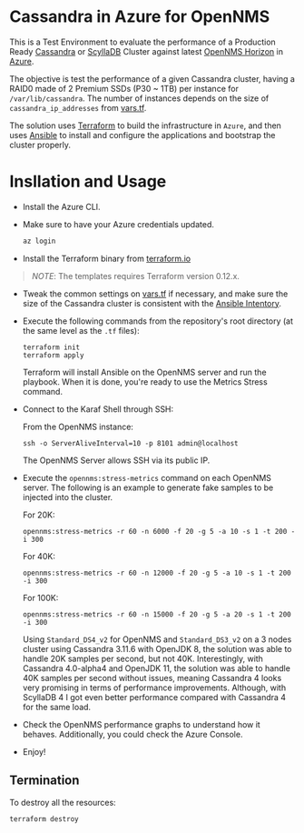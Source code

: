 # Cassandra in Azure for OpenNMS

This is a Test Environment to evaluate the performance of a Production Ready [Cassandra](http://cassandra.apache.org) or [ScyllaDB](https://www.scylladb.com/) Cluster against latest [OpenNMS Horizon](https://www.opennms.com/) in [Azure](https://azure.microsoft.com/).

The objective is test the performance of a given Cassandra cluster, having a RAID0 made of 2 Premium SSDs (P30 ~ 1TB) per instance for `/var/lib/cassandra`. The number of instances depends on the size of `cassandra_ip_addresses` from [vars.tf](vars.tf).

The solution uses [Terraform](https://www.terraform.io) to build the infrastructure in `Azure`, and then uses [Ansible](https://www.ansible.com) to install and configure the applications and bootstrap the cluster properly.

# Insllation and Usage

* Install the Azure CLI.

* Make sure to have your Azure credentials updated.

   ```bash
   az login
   ```

* Install the Terraform binary from [terraform.io](https://www.terraform.io)

> *NOTE*: The templates requires Terraform version 0.12.x.

* Tweak the common settings on [vars.tf](vars.tf) if necessary, and make sure the size of the Cassandra cluster is consistent with the [Ansible Intentory](ansible/inventory/inventory.yaml).

* Execute the following commands from the repository's root directory (at the same level as the `.tf` files):

  ```shell
  terraform init
  terraform apply
  ```

  Terraform will install Ansible on the OpenNMS server and run the playbook. When it is done, you're ready to use the Metrics Stress command.

* Connect to the Karaf Shell through SSH:

  From the OpenNMS instance:

  ```shell
  ssh -o ServerAliveInterval=10 -p 8101 admin@localhost
  ```

  The OpenNMS Server allows SSH via its public IP.

* Execute the `opennms:stress-metrics` command on each OpenNMS server. The following is an example to generate fake samples to be injected into the cluster.

  For 20K:

  ```shell
  opennms:stress-metrics -r 60 -n 6000 -f 20 -g 5 -a 10 -s 1 -t 200 -i 300
  ```

  For 40K:

  ```shell
  opennms:stress-metrics -r 60 -n 12000 -f 20 -g 5 -a 10 -s 1 -t 200 -i 300
  ```

  For 100K:

  ```shell
  opennms:stress-metrics -r 60 -n 15000 -f 20 -g 5 -a 20 -s 1 -t 200 -i 300
  ```

  Using `Standard_DS4_v2` for OpenNMS and `Standard_DS3_v2` on a 3 nodes cluster using Cassandra 3.11.6 with OpenJDK 8, the solution was able to handle 20K samples per second, but not 40K. Interestingly, with Cassandra 4.0-alpha4 and OpenJDK 11, the solution was able to handle 40K samples per second without issues, meaning Cassandra 4 looks very promising in terms of performance improvements. Although, with ScyllaDB 4 I got even better performance compared with Cassandra 4 for the same load.

* Check the OpenNMS performance graphs to understand how it behaves. Additionally, you could check the Azure Console.

* Enjoy!

## Termination

To destroy all the resources:

```shell
terraform destroy
```
